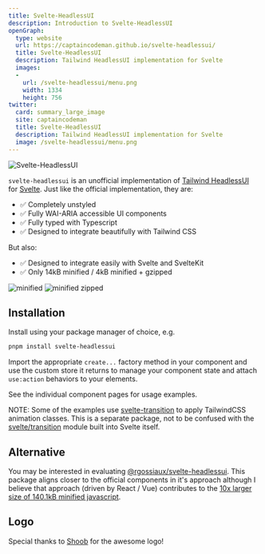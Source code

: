```yaml
---
title: Svelte-HeadlessUI
description: Introduction to Svelte-HeadlessUI
openGraph:
  type: website
  url: https://captaincodeman.github.io/svelte-headlessui/
  title: Svelte-HeadlessUI
  description: Tailwind HeadlessUI implementation for Svelte
  images:
  -
    url: /svelte-headlessui/menu.png
    width: 1334
    height: 756
twitter:
  card: summary_large_image
  site: captaincodeman
  title: Svelte-HeadlessUI
  description: Tailwind HeadlessUI implementation for Svelte
  image: /svelte-headlessui/menu.png
---
```


![Svelte-HeadlessUI](./logo.svg)

`svelte-headlessui` is an unofficial implementation of [Tailwind HeadlessUI](https://headlessui.com/) for [Svelte](https://svelte.dev/). Just like the official implementation, they are:

- ✅ Completely unstyled
- ✅ Fully WAI-ARIA accessible UI components
- ✅ Fully typed with Typescript
- ✅ Designed to integrate beautifully with Tailwind CSS

But also:

- ✅ Designed to integrate easily with Svelte and SvelteKit
- ✅ Only 14kB minified / 4kB minified + gzipped

![minified](https://img.shields.io/bundlephobia/min/svelte-headlessui/0.0.29?style=for-the-badge)
![minified zipped](https://img.shields.io/bundlephobia/minzip/svelte-headlessui/0.0.29?style=for-the-badge)

## Installation

Install using your package manager of choice, e.g.

```bash
pnpm install svelte-headlessui
```

Import the appropriate `create...` factory method in your component and use the custom store it returns to manage your component state and attach `use:action` behaviors to your elements.

See the individual component pages for usage examples.

NOTE: Some of the examples use [svelte-transition](https://www.npmjs.com/package/svelte-transition) to apply TailwindCSS animation classes. This is a separate package, not to be confused with the [svelte/transition](https://svelte.dev/docs#run-time-svelte-transition) module built into Svelte itself.

## Alternative

You may be interested in evaluating [@rgossiaux/svelte-headlessui](https://svelte-headlessui.goss.io). This package aligns closer to the official components in it's approach although I believe that approach (driven by React / Vue) contributes to the [10x larger size of 140.1kB minified javascript](https://bundlephobia.com/package/@rgossiaux/svelte-headlessui@2.0.0).

## Logo

Special thanks to [Shoob](https://github.com/hshoob) for the awesome logo!
